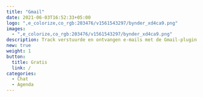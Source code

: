 ```yaml
---
title: "Gmail"
date: 2021-06-03T16:52:33+05:00
logo: ",e_colorize,co_rgb:203476/v1561543297/bynder_xd4ca9.png"
images:
  - ",e_colorize,co_rgb:203476/v1561543297/bynder_xd4ca9.png"
description: Track verstuurde en ontvangen e-mails met de Gmail-plugin.
new: true
weight: 1
button:
  title: Gratis
  link: /
categories:
  - Chat
  - Agenda
---
```

